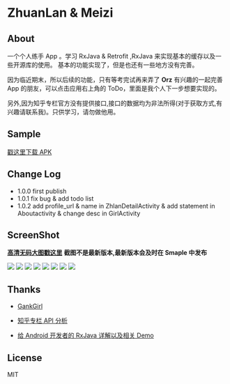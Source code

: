 # ZhuanLan & Meizi

## About
一个个人练手 App 。学习 RxJava & Retrofit ,RxJava 来实现基本的缓存以及一些开源库的使用。
基本的功能实现了，但是也还有一些地方没有完善。

因为临近期末，所以后续的功能，只有等考完试再来弄了 **Orz**
有兴趣的一起完善 App 的朋友，可以点击应用右上角的 ToDo，里面是我个人下一步想要实现的。 

另外,因为知乎专栏官方没有提供接口,接口的数据均为非法所得(对于获取方式,有兴趣请联系我)。只供学习，请勿做他用。

## Sample

[戳这里下载 APK](http://fir.im/ZhuanLan)

## Change Log
  
* 1.0.0 first publish
* 1.0.1 fix bug & add todo list 
* 1.0.2 add profile_url & name in ZhlanDetailActivity & add statement in Aboutactivity & change desc in GirlActivity

## ScreenShot
**[高清无码大图戳这里](https://github.com/wuchangfeng/ZhuanLan/tree/master/ScreenShot)**
**截图不是最新版本,最新版本会及时在 Smaple 中发布**

![](http://7xrl8j.com1.z0.glb.clouddn.com/10.png)
![](http://7xrl8j.com1.z0.glb.clouddn.com/12.png)
![](http://7xrl8j.com1.z0.glb.clouddn.com/11.png)
![](http://7xrl8j.com1.z0.glb.clouddn.com/15.png)
![](http://7xrl8j.com1.z0.glb.clouddn.com/13.png)
![](http://7xrl8j.com1.z0.glb.clouddn.com/14.png)
![](http://7xrl8j.com1.z0.glb.clouddn.com/16.png)
![](http://7xrl8j.com1.z0.glb.clouddn.com/17.png)




## Thanks

* [GankGirl](https://github.com/gaolonglong/GankGirl)

* [知乎专栏 API 分析](https://marktony.github.io/2016/05/14/%E7%9F%A5%E4%B9%8E%E4%B8%93%E6%A0%8FAPI%E5%88%86%E6%9E%90/)

* [给 Android 开发者的 RxJava 详解以及相关 Demo](https://gank.io/post/560e15be2dca930e00da1083)







##  License
MIT
